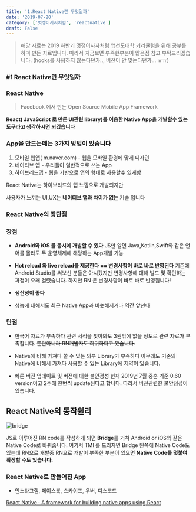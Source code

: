 ```yaml
---
title: '1.React Native란 무엇일까'
date: '2019-07-20'
category: ['멋쟁이사자처럼', 'reactnative']
draft: False
---
```


> 해당 자료는 2019 하반기 멋쟁이사자처럼 앱선도대학 커리큘럼을 위해
> 공부를 하며 만든 자료입니다. 따라서 지금보면 부족한부분이 많은점 참고 부탁드리겠습니다. (hooks를 사용하지 않는다던가.., 버전이 안 맞는다던가... ㅠㅠ)

### #1 React Native란 무엇일까

### React Native

> Facebook 에서 만든 Open Source Mobile App Framework

**React( JavaScript 로 만든 UI관련 library)를 이용한 Native App을 개발할수 있는 도구라고 생각하시면 되겠습니다**

### App을 만드는데는 3가지 방법이 있습니다

1. 모바일 웹앱( m.naver.com) - 웹을 모바일 환경에 맞게 디자인
2. 네이티브 앱 - 우리들이 일반적으로 쓰는 App
3. 하이브리드앱 - 웹을 기반으로 앱의 형태로 사용할수 있게함

React Native는 하이브리드의 앱 느낌으로 개발되지만

사용자가 느끼는 UI,UX는 **네이티브 앱과 차이가 없는** 기술 입니다

### **React Native의 장단점**

### **장점**

-   **Android와 iOS 를 동시에 개발할 수 있다**
    JS만 알면 Java,Kotlin,Swift와 같은 언어를 몰라도 두 운영체제에 해당하는 App개발 가능

-   **Hot reload 와 live reload를 제공한다 == 변경사항이 바로 바로 반영된다**
    기존에 Android Studio를 써보신 분들은 아시겠지만 변경사항에 대해
    빌드 및 확인하는 과정이 오래 걸렸습니다. 하지만 RN 은 변경사항이 바로 바로 반영됩니다!

-   **생산성이 좋다**
-   성능에 대해서도 최근 Native App과 비슷해지거나 약간 앞선다

### **단점**

-   한국어 자료가 부족하다
    관련 서적을 찾아봐도 3권밖에 없을 정도로 관련 자료가 부족합니다.
    ~~뿐만아니라 RN개발자도 희귀하다고 봤습니다.~~

-   Native에 비해 가져다 쓸 수 있는 외부 Library가 부족하다
    아무래도 기존의 Native에 비해서 가져다 사용할 수 있는 Library에 제약이 있습니다.

-   빠른 버전 업데이트 및 버전에 대한 불안정성
    현재 2019년 7월 중순 기준 0.60 version이고 2주에 한번씩 update된다고 합니다.
    따라서 버전관련한 불안정성이 있습니다.

## React Native의 동작원리

![bridge](./image/RN_bridge.png)

JS로 이루어진 RN code를 작성하게 되면
**Bridge**를 거쳐 Android or iOS와 같은 Native Code로 바꿔줍니다.
여기서 TMI 를 드리자면 Bridge 왼쪽에 Native Code도 있는데
RN으로 개발중 RN으로 개발이 부족한 부분이 있으면 **Native Code를 덧붙여 확장할 수도 있습니다.**

### **React Native로 만들어진 App**

-   인스타그램, 페이스북, 스카이프, 우버, 디스코드

[React Native · A framework for building native apps using React](https://facebook.github.io/react-native/showcase)
